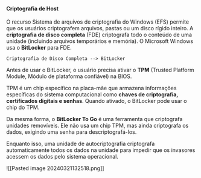 
#### Criptografia de Host
O recurso Sistema de arquivos de criptografia do Windows (EFS) permite que os usuários criptografem arquivos, pastas ou um disco rígido inteiro. A **criptografia de disco completa** (FDE) criptografa todo o conteúdo de uma unidade (incluindo arquivos temporários e memória). O Microsoft Windows usa o **BitLocker** para FDE.

```
Criptografia de Disco Completa --> BitLocker
```

Antes de usar o BitLocker, o usuário precisa ativar o **TPM** (Trusted Platform Module, Módulo de plataforma confiável) na BIOS. 

TPM é um chip específico na placa-mãe que armazena informações específicas do sistema computacional como **chaves de criptografia, certificados digitais e senhas**. Quando ativado, o BitLocker pode usar o chip do TPM.


Da mesma forma, o **BitLocker To Go** é uma ferramenta que criptografa unidades removíveis. Ele não usa um chip TPM, mas ainda criptografa os dados, exigindo uma senha para descriptografá-los. 

Enquanto isso, uma unidade de autocriptografia criptografa automaticamente todos os dados na unidade para impedir que os invasores acessem os dados pelo sistema operacional.

![[Pasted image 20240321132518.png]]


